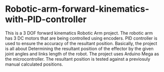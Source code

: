 # Robotic-arm-forward-kinematics-with-PID-controller
This is a 3 DOF forward kinematics Robotic Arm project. The robotic arm has 3 DC motors that are being controlled using encoders. PID controller is used to ensure the accuracy of the resultant position. Basically, the project is all about Determining the resultant position of the effector by the given joint angles and links length of the robot. The project uses Arduino Mega as the microcontroller. The resultant position is tested against a previosuly manual calculated positions. 
